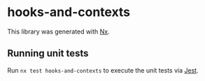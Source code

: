 # hooks-and-contexts

This library was generated with [Nx](https://nx.dev).

## Running unit tests

Run `nx test hooks-and-contexts` to execute the unit tests via [Jest](https://jestjs.io).
